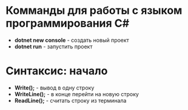 # Комманды для работы с языком программирования C#
* __dotnet new console__ - создать новый проект 
* __dotnet run__ - запустить проект 
# Синтаксис: начало 
* __Write();__ - вывод в одну строку 
* __WriteLine();__ - в конце перейти на новую строку 
* __ReadLine();__ - считать строку из терминала 